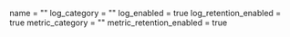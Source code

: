 name = ""
log_category = ""
log_enabled = true
log_retention_enabled = true
metric_category = ""
metric_retention_enabled = true